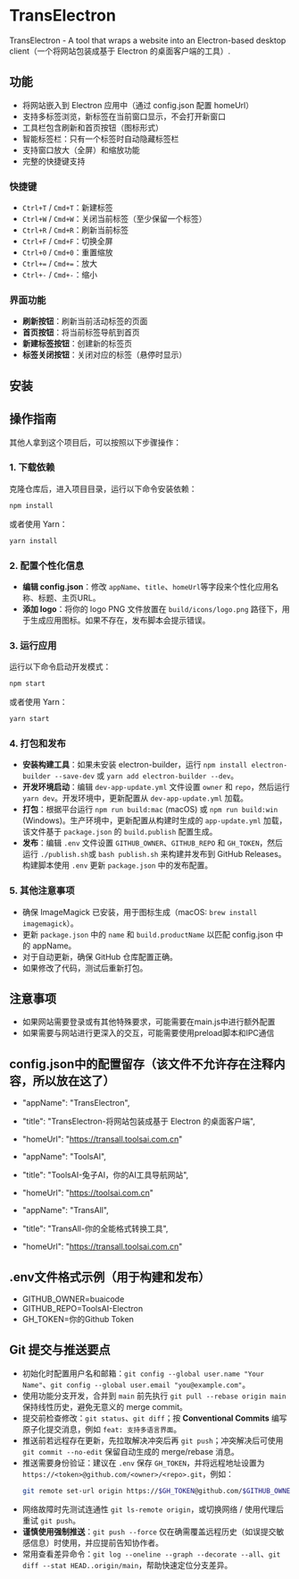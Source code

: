 # TransElectron

TransElectron - A tool that wraps a website into an Electron-based desktop client（一个将网站包装成基于 Electron 的桌面客户端的工具）.

## 功能

- 将网站嵌入到 Electron 应用中（通过 config.json 配置 homeUrl）
- 支持多标签浏览，新标签在当前窗口显示，不会打开新窗口
- 工具栏包含刷新和首页按钮（图标形式）
- 智能标签栏：只有一个标签时自动隐藏标签栏
- 支持窗口放大（全屏）和缩放功能
- 完整的快捷键支持

### 快捷键

- `Ctrl+T` / `Cmd+T`：新建标签
- `Ctrl+W` / `Cmd+W`：关闭当前标签（至少保留一个标签）
- `Ctrl+R` / `Cmd+R`：刷新当前标签
- `Ctrl+F` / `Cmd+F`：切换全屏
- `Ctrl+0` / `Cmd+0`：重置缩放
- `Ctrl+=` / `Cmd+=`：放大
- `Ctrl+-` / `Cmd+-`：缩小

### 界面功能

- **刷新按钮**：刷新当前活动标签的页面
- **首页按钮**：将当前标签导航到首页
- **新建标签按钮**：创建新的标签页
- **标签关闭按钮**：关闭对应的标签（悬停时显示）

## 安装

## 操作指南

其他人拿到这个项目后，可以按照以下步骤操作：

### 1. 下载依赖

克隆仓库后，进入项目目录，运行以下命令安装依赖：

```bash
npm install
```

或者使用 Yarn：

```bash
yarn install
```

### 2. 配置个性化信息

- **编辑 config.json**：修改 `appName`、`title`、`homeUrl`等字段来个性化应用名称、标题、主页URL。
- **添加 logo**：将你的 logo PNG 文件放置在 `build/icons/logo.png` 路径下，用于生成应用图标。如果不存在，发布脚本会提示错误。

### 3. 运行应用

运行以下命令启动开发模式：

```bash
npm start
```

或者使用 Yarn：

```bash
yarn start
```

### 4. 打包和发布

- **安装构建工具**：如果未安装 electron-builder，运行 `npm install electron-builder --save-dev` 或 `yarn add electron-builder --dev`。
- **开发环境启动**：编辑 `dev-app-update.yml` 文件设置 `owner` 和 `repo`，然后运行 `yarn dev`。开发环境中，更新配置从 `dev-app-update.yml` 加载。
- **打包**：根据平台运行 `npm run build:mac` (macOS) 或 `npm run build:win` (Windows)。生产环境中，更新配置从构建时生成的 `app-update.yml` 加载，该文件基于 `package.json` 的 `build.publish` 配置生成。
- **发布**：编辑 `.env` 文件设置 `GITHUB_OWNER`、`GITHUB_REPO` 和 `GH_TOKEN`，然后运行 `./publish.sh`或 `bash publish.sh` 来构建并发布到 GitHub Releases。构建脚本使用 `.env` 更新 `package.json` 中的发布配置。

### 5. 其他注意事项

- 确保 ImageMagick 已安装，用于图标生成（macOS: `brew install imagemagick`）。
- 更新 `package.json` 中的 `name` 和 `build.productName` 以匹配 config.json 中的 appName。
- 对于自动更新，确保 GitHub 仓库配置正确。
- 如果修改了代码，测试后重新打包。

## 注意事项

- 如果网站需要登录或有其他特殊要求，可能需要在main.js中进行额外配置
- 如果需要与网站进行更深入的交互，可能需要使用preload脚本和IPC通信

## config.json中的配置留存（该文件不允许存在注释内容，所以放在这了）
- "appName": "TransElectron",
- "title": "TransElectron-将网站包装成基于 Electron 的桌面客户端",
- "homeUrl": "https://transall.toolsai.com.cn"

- "appName": "ToolsAI",
- "title": "ToolsAI-兔子AI，你的AI工具导航网站",
- "homeUrl": "https://toolsai.com.cn"

- "appName": "TransAll",
- "title": "TransAll-你的全能格式转换工具",
- "homeUrl": "https://transall.toolsai.com.cn"

## .env文件格式示例（用于构建和发布）
- GITHUB_OWNER=buaicode
- GITHUB_REPO=ToolsAI-Electron
- GH_TOKEN=你的Github Token

## Git 提交与推送要点

- 初始化时配置用户名和邮箱：`git config --global user.name "Your Name"`、`git config --global user.email "you@example.com"`。
- 使用功能分支开发，合并到 `main` 前先执行 `git pull --rebase origin main` 保持线性历史，避免无意义的 merge commit。
- 提交前检查修改：`git status`、`git diff`；按 **Conventional Commits** 编写原子化提交消息，例如 `feat: 支持多语言界面`。
- 推送前若远程存在更新，先拉取解决冲突后再 `git push`；冲突解决后可使用 `git commit --no-edit` 保留自动生成的 merge/rebase 消息。
- 推送需要身份验证：建议在 `.env` 保存 `GH_TOKEN`，并将远程地址设置为 `https://<token>@github.com/<owner>/<repo>.git`，例如：
  ```bash
  git remote set-url origin https://$GH_TOKEN@github.com/$GITHUB_OWNER/$GITHUB_REPO.git
  ```
- 网络故障时先测试连通性 `git ls-remote origin`，或切换网络 / 使用代理后重试 `git push`。
- **谨慎使用强制推送**：`git push --force` 仅在确需覆盖远程历史（如误提交敏感信息）时使用，并应提前告知协作者。
- 常用查看差异命令：`git log --oneline --graph --decorate --all`、`git diff --stat HEAD..origin/main`，帮助快速定位分支差异。